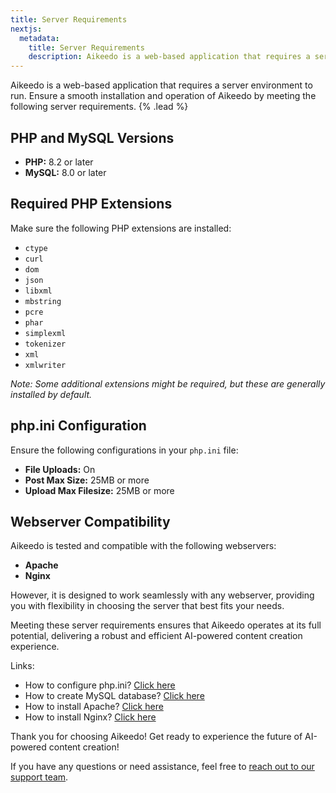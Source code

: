 ```yaml
---
title: Server Requirements
nextjs:
  metadata:
    title: Server Requirements
    description: Aikeedo is a web-based application that requires a server environment to run. Ensure a smooth installation and operation of Aikeedo by meeting the following server requirements.
---
```


Aikeedo is a web-based application that requires a server environment to run. Ensure a smooth installation and operation of Aikeedo by meeting the following server requirements. {% .lead %}

## PHP and MySQL Versions

- **PHP:** 8.2 or later
- **MySQL:** 8.0 or later

## Required PHP Extensions

Make sure the following PHP extensions are installed:

- `ctype`
- `curl`
- `dom`
- `json`
- `libxml`
- `mbstring`
- `pcre`
- `phar`
- `simplexml`
- `tokenizer`
- `xml`
- `xmlwriter`

_Note: Some additional extensions might be required, but these are generally installed by default._

## php.ini Configuration

Ensure the following configurations in your `php.ini` file:

- **File Uploads:** On
- **Post Max Size:** 25MB or more
- **Upload Max Filesize:** 25MB or more

## Webserver Compatibility

Aikeedo is tested and compatible with the following webservers:

- **Apache**
- **Nginx**

However, it is designed to work seamlessly with any webserver, providing you with flexibility in choosing the server that best fits your needs.

Meeting these server requirements ensures that Aikeedo operates at its full potential, delivering a robust and efficient AI-powered content creation experience.

Links:

- How to configure php.ini? [Click here](https://www.php.net/manual/en/configuration.file.php)
- How to create MySQL database? [Click here](https://dev.mysql.com/doc/mysql-getting-started/en/)
- How to install Apache? [Click here](https://httpd.apache.org/docs/2.4/install.html)
- How to install Nginx? [Click here](https://docs.nginx.com/nginx/admin-guide/installing-nginx/installing-nginx-open-source/)

Thank you for choosing Aikeedo! Get ready to experience the future of AI-powered content creation!

If you have any questions or need assistance, feel free to [reach out to our support team](mailto:hey@aikeedo.com).
